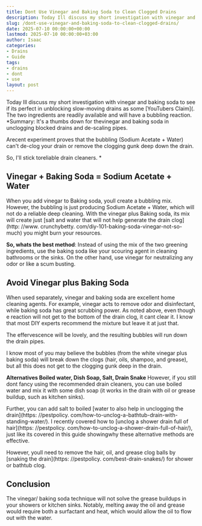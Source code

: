 ```yaml
---
title: Dont Use Vinegar and Baking Soda to Clean Clogged Drains
description: Today Ill discuss my short investigation with vinegar and baking soda to see if its perfect in unblocking slow-moving drains as some YouTubers Claim .
slug: /dont-use-vinegar-and-baking-soda-to-clean-clogged-drains/
date: 2025-07-10 00:00:00+00:00
lastmod: 2025-07-10 00:00:00+03:00
author: Isaac
categories:
- Drains
- Guide
tags:
- drains
- dont
- use
layout: post
---
```


Today Ill discuss my short investigation with vinegar and baking soda to see if its perfect in unblocking slow-moving drains as some [YouTubers Claim](. The two ingredients are readily available and will have a bubbling reaction. *Summary: It's a thumbs down for thevinegar and baking soda in unclogging blocked drains and de-scaling pipes.

Arecent experiment proves that the bubbling (Sodium Acetate + Water) can't de-clog your drain or remove the clogging gunk deep down the drain.

So, I'll stick toreliable drain cleaners. *

##  Vinegar + Baking Soda = Sodium Acetate + Water

When you add vinegar to Baking soda, youll create a bubbling mix. However, the bubbling is just producing Sodium Acetate + Water, which will not do a reliable deep cleaning. With the vinegar plus Baking soda, its mix will create just [salt and water that will not help generate the drain clog](http: //www. crunchybetty. com/diy-101-baking-soda-vinegar-not-so-much) you might burn your resources.

**So, whats the best method**: Instead of using the mix of the two greening ingredients, use the baking soda like your scouring agent in cleaning bathrooms or the sinks. On the other hand, use vinegar for neutralizing any odor or like a scum busting.

##  Avoid Vinegar plus Baking Soda

When used separately, vinegar and baking soda are excellent home cleaning agents. For example, vinegar acts to remove odor and disinfectant, while baking soda has great scrubbing power. As noted above, even though e reaction will not get to the bottom of the drain clog, it cant clear it. I know that most DIY experts recommend the mixture but leave it at just that.

The effervescence will be lovely, and the resulting bubbles will run down the drain pipes.

I know most of you may believe the bubbles (from the white vinegar plus baking soda) will break down the clogs (hair, oils, shampoo, and grease), but all this does not get to the clogging gunk deep in the drain.

**Alternatives Boiled water, Dish Soap, Salt, Drain Snake** However, if you still dont fancy using the recommended drain cleaners, you can use boiled water and mix it with some dish soap (it works in the drain with oil or grease buildup, such as kitchen sinks).

Further, you can add salt to boiled [water to also help in unclogging the drain](https: //pestpolicy. com/how-to-unclog-a-bathtub-drain-with-standing-water/). I recently covered how to [unclog a shower drain full of hair](https: //pestpolicy. com/how-to-unclog-a-shower-drain-full-of-hair/), just like its covered in this guide showingwhy these alternative methods are effective.

However, youll need to remove the hair, oil, and grease clog balls by [snaking the drain](https: //pestpolicy. com/best-drain-snakes/) for shower or bathtub clog.

##  Conclusion

The vinegar/ baking soda technique will not solve the grease buildups in your showers or kitchen sinks. Notably, melting away the oil and grease would require both a surfactant and heat, which would allow the oil to flow out with the water.
